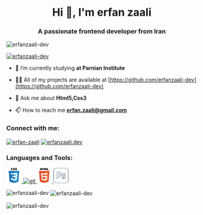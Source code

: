 <h1 align="center">Hi 👋, I'm erfan zaali</h1>
<h3 align="center">A passionate frontend developer from Iran</h3>

<p align="left"> <img src="https://komarev.com/ghpvc/?username=erfanzaali-dev&label=Profile%20views&color=0e75b6&style=flat" alt="erfanzaali-dev" /> </p>

<p align="left"> <a href="https://github.com/ryo-ma/github-profile-trophy"><img src="https://github-profile-trophy.vercel.app/?username=erfanzaali-dev" alt="erfanzaali-dev" /></a> </p>

- 🌱 I’m currently studying **at Parnian Institute**

- 👨‍💻 All of my projects are available at [https://github.com/erfanzaali-dev](https://github.com/erfanzaali-dev)

- 💬 Ask me about **Html5,Css3**

- 📫 How to reach me **erfan.zaali@gmail.com**

<h3 align="left">Connect with me:</h3>
<p align="left">
<a href="https://linkedin.com/in/erfan-zaali" target="blank"><img align="center" src="https://raw.githubusercontent.com/rahuldkjain/github-profile-readme-generator/master/src/images/icons/Social/linked-in-alt.svg" alt="erfan-zaali" height="30" width="40" /></a>
<a href="https://instagram.com/erfanzaali.dev" target="blank"><img align="center" src="https://raw.githubusercontent.com/rahuldkjain/github-profile-readme-generator/master/src/images/icons/Social/instagram.svg" alt="erfanzaali.dev" height="30" width="40" /></a>
</p>

<h3 align="left">Languages and Tools:</h3>
<p align="left"> <a href="https://www.w3schools.com/css/" target="_blank" rel="noreferrer"> <img src="https://raw.githubusercontent.com/devicons/devicon/master/icons/css3/css3-original-wordmark.svg" alt="css3" width="40" height="40"/> </a> <a href="https://git-scm.com/" target="_blank" rel="noreferrer"> <img src="https://www.vectorlogo.zone/logos/git-scm/git-scm-icon.svg" alt="git" width="40" height="40"/> </a> <a href="https://www.w3.org/html/" target="_blank" rel="noreferrer"> <img src="https://raw.githubusercontent.com/devicons/devicon/master/icons/html5/html5-original-wordmark.svg" alt="html5" width="40" height="40"/> </a> <a href="https://www.photoshop.com/en" target="_blank" rel="noreferrer"> <img src="https://raw.githubusercontent.com/devicons/devicon/master/icons/photoshop/photoshop-line.svg" alt="photoshop" width="40" height="40"/> </a> </p>

<p><img align="left" src="https://github-readme-stats.vercel.app/api/top-langs?username=erfanzaali-dev&show_icons=true&locale=en&layout=compact" alt="erfanzaali-dev" /></p>

<p>&nbsp;<img align="center" src="https://github-readme-stats.vercel.app/api?username=erfanzaali-dev&show_icons=true&locale=en" alt="erfanzaali-dev" /></p>

<p><img align="center" src="https://github-readme-streak-stats.herokuapp.com/?user=erfanzaali-dev&" alt="erfanzaali-dev" /></p>
